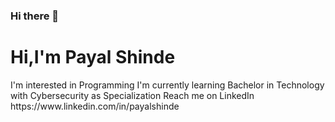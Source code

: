 ### Hi there 👋

<h1>Hi,I'm Payal Shinde</h1>
I'm interested in Programming
I'm currently learning Bachelor in Technology with Cybersecurity as Specialization
Reach me on LinkedIn https://www.linkedin.com/in/payalshinde

